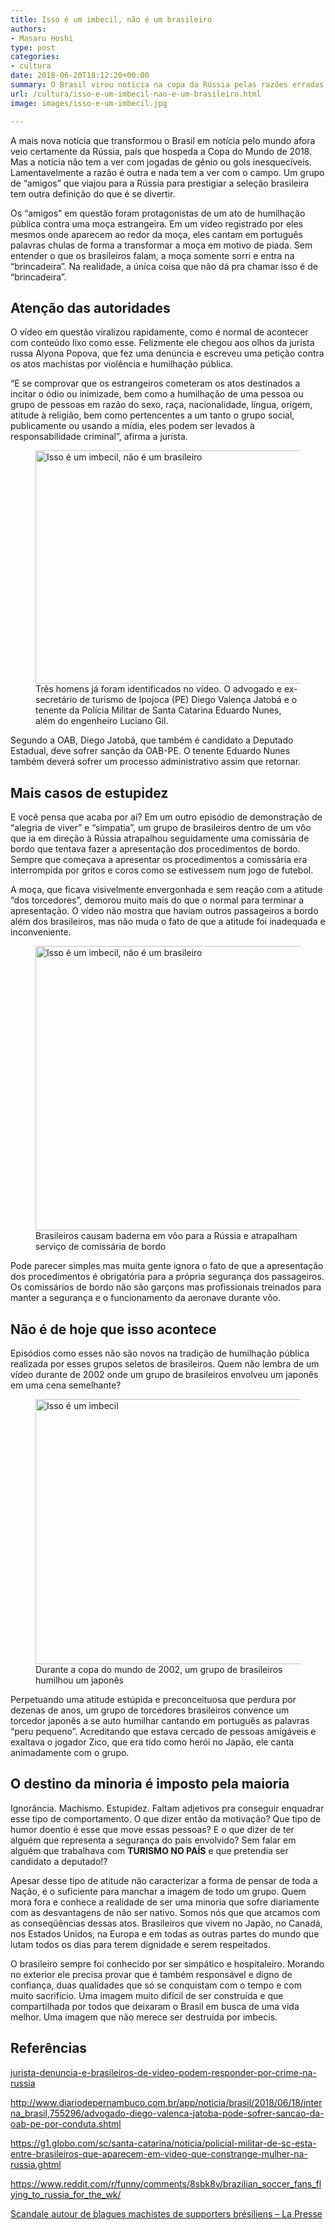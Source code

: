 ```yaml
---
title: Isso é um imbecil, não é um brasileiro
authors:
- Masaru Hoshi
type: post
categories:
- cultura
date: 2018-06-20T18:12:20+00:00
summary: O Brasil virou notícia na copa da Rússia pelas razões erradas. Desculpe se você se sente ofendido, mas isso é um imbecil, não é um brasileiro.
url: /cultura/isso-e-um-imbecil-nao-e-um-brasileiro.html
image: images/isso-e-um-imbecil.jpg

---
```

A mais nova notícia que transformou o Brasil em notícia pelo mundo afora veio certamente da Rússia, país que hospeda a Copa do Mundo de 2018. Mas a notícia não tem a ver com jogadas de gênio ou gols inesquecíveis. Lamentavelmente a razão é outra e nada tem a ver com o campo. Um grupo de &#8220;amigos&#8221; que viajou para a Rússia para prestigiar a seleção brasileira tem outra definição do que é se divertir.

Os &#8220;amigos&#8221; em questão foram protagonistas de um ato de humilhação pública contra uma moça estrangeira. Em um vídeo registrado por eles mesmos onde aparecem ao redor da moça, eles cantam em português palavras chulas de forma a transformar a moça em motivo de piada. Sem entender o que os brasileiros falam, a moça somente sorri e entra na &#8220;brincadeira&#8221;. Na realidade, a única coisa que não dá pra chamar isso é de &#8220;brincadeira&#8221;.

## Atenção das autoridades

O vídeo em questão viralizou rapidamente, como é normal de acontecer com conteúdo lixo como esse. Felizmente ele chegou aos olhos da jurista russa Alyona Popova, que fez uma denúncia e escreveu uma petição contra os atos machistas por violência e humilhação pública.

&#8220;E se comprovar que os estrangeiros cometeram os atos destinados a incitar o ódio ou inimizade, bem como a humilhação de uma pessoa ou grupo de pessoas em razão do sexo, raça, nacionalidade, língua, origem, atitude à religião, bem como pertencentes a um tanto o grupo social, publicamente ou usando a mídia, eles podem ser levados à responsabilidade criminal&#8221;, afirma a jurista.

<figure id="attachment_11491" aria-describedby="caption-attachment-11491" class="wp-caption aligncenter"><img class="wp-image-11491 size-large" src="https://www.canadaagora.com/wp-content/uploads/isso-e-um-imbecil-970x546.jpg" alt="Isso é um imbecil, não é um brasileiro" width="662" height="373" srcset="https://www.canadaagora.com/wp-content/uploads/isso-e-um-imbecil-970x546.jpg 970w, https://www.canadaagora.com/wp-content/uploads/isso-e-um-imbecil-470x264.jpg 470w, https://www.canadaagora.com/wp-content/uploads/isso-e-um-imbecil-192x108.jpg 192w, https://www.canadaagora.com/wp-content/uploads/isso-e-um-imbecil-384x216.jpg 384w, https://www.canadaagora.com/wp-content/uploads/isso-e-um-imbecil-561x316.jpg 561w, https://www.canadaagora.com/wp-content/uploads/isso-e-um-imbecil-1122x631.jpg 1122w, https://www.canadaagora.com/wp-content/uploads/isso-e-um-imbecil-364x205.jpg 364w, https://www.canadaagora.com/wp-content/uploads/isso-e-um-imbecil-758x426.jpg 758w, https://www.canadaagora.com/wp-content/uploads/isso-e-um-imbecil-728x410.jpg 728w, https://www.canadaagora.com/wp-content/uploads/isso-e-um-imbecil-608x342.jpg 608w, https://www.canadaagora.com/wp-content/uploads/isso-e-um-imbecil-1152x648.jpg 1152w, https://www.canadaagora.com/wp-content/uploads/isso-e-um-imbecil-313x176.jpg 313w, https://www.canadaagora.com/wp-content/uploads/isso-e-um-imbecil-85x48.jpg 85w, https://www.canadaagora.com/wp-content/uploads/isso-e-um-imbecil-171x96.jpg 171w, https://www.canadaagora.com/wp-content/uploads/isso-e-um-imbecil.jpg 1920w" sizes="(max-width: 662px) 100vw, 662px" /><figcaption id="caption-attachment-11491" class="wp-caption-text">Três homens já foram identificados no vídeo. O advogado e ex-secretário de turismo de Ipojoca (PE) Diego Valença Jatobá e o tenente da Polícia Militar de Santa Catarina Eduardo Nunes, além do engenheiro Luciano Gil.</figcaption></figure>

Segundo a OAB, Diego Jatobá, que também é candidato a Deputado Estadual, deve sofrer sanção da OAB-PE. O tenente Eduardo Nunes também deverá sofrer um processo administrativo assim que retornar.

## Mais casos de estupidez

E você pensa que acaba por aí? Em um outro episódio de demonstração de &#8220;alegria de viver&#8221; e &#8220;simpatia&#8221;, um grupo de brasileiros dentro de um vôo que ia em direção à Rússia atrapalhou seguidamente uma comissária de bordo que tentava fazer a apresentação dos procedimentos de bordo. Sempre que começava a apresentar os procedimentos a comissária era interrompida por gritos e coros como se estivessem num jogo de futebol.

A moça, que ficava visivelmente envergonhada e sem reação com a atitude &#8220;dos torcedores&#8221;, demorou muito mais do que o normal para terminar a apresentação. O vídeo não mostra que haviam outros passageiros a bordo além dos brasileiros, mas não muda o fato de que a atitude foi inadequada e inconveniente.

<figure id="attachment_11492" aria-describedby="caption-attachment-11492" class="wp-caption aligncenter"><img class="size-full wp-image-11492" src="https://www.canadaagora.com/wp-content/uploads/isso-e-um-imbecil-torcedores-no-aviao.png" alt="Isso é um imbecil, não é um brasileiro" width="661" height="455" srcset="https://www.canadaagora.com/wp-content/uploads/isso-e-um-imbecil-torcedores-no-aviao.png 661w, https://www.canadaagora.com/wp-content/uploads/isso-e-um-imbecil-torcedores-no-aviao-436x300.png 436w, https://www.canadaagora.com/wp-content/uploads/isso-e-um-imbecil-torcedores-no-aviao-364x251.png 364w, https://www.canadaagora.com/wp-content/uploads/isso-e-um-imbecil-torcedores-no-aviao-608x419.png 608w, https://www.canadaagora.com/wp-content/uploads/isso-e-um-imbecil-torcedores-no-aviao-313x215.png 313w, https://www.canadaagora.com/wp-content/uploads/isso-e-um-imbecil-torcedores-no-aviao-70x48.png 70w, https://www.canadaagora.com/wp-content/uploads/isso-e-um-imbecil-torcedores-no-aviao-139x96.png 139w" sizes="(max-width: 661px) 100vw, 661px" /><figcaption id="caption-attachment-11492" class="wp-caption-text">Brasileiros causam baderna em vôo para a Rússia e atrapalham serviço de comissária de bordo</figcaption></figure>

Pode parecer simples mas muita gente ignora o fato de que a apresentação dos procedimentos é obrigatória para a própria segurança dos passageiros. Os comissários de bordo não são garçons mas profissionais treinados para manter a segurança e o funcionamento da aeronave durante vôo.

## Não é de hoje que isso acontece

Episódios como esses não são novos na tradição de humilhação pública realizada por esses grupos seletos de brasileiros. Quem não lembra de um vídeo durante de 2002 onde um grupo de brasileiros envolveu um japonês em uma cena semelhante?

<figure id="attachment_11493" aria-describedby="caption-attachment-11493" class="wp-caption aligncenter"><img class="size-large wp-image-11493" src="https://www.canadaagora.com/wp-content/uploads/isso-e-um-imbecil-peru-pequeno-970x621.png" alt="Isso é um imbecil" width="662" height="424" srcset="https://www.canadaagora.com/wp-content/uploads/isso-e-um-imbecil-peru-pequeno-970x621.png 970w, https://www.canadaagora.com/wp-content/uploads/isso-e-um-imbecil-peru-pequeno-470x300.png 470w, https://www.canadaagora.com/wp-content/uploads/isso-e-um-imbecil-peru-pequeno-364x233.png 364w, https://www.canadaagora.com/wp-content/uploads/isso-e-um-imbecil-peru-pequeno-758x485.png 758w, https://www.canadaagora.com/wp-content/uploads/isso-e-um-imbecil-peru-pequeno-608x389.png 608w, https://www.canadaagora.com/wp-content/uploads/isso-e-um-imbecil-peru-pequeno-1152x737.png 1152w, https://www.canadaagora.com/wp-content/uploads/isso-e-um-imbecil-peru-pequeno-313x200.png 313w, https://www.canadaagora.com/wp-content/uploads/isso-e-um-imbecil-peru-pequeno-75x48.png 75w, https://www.canadaagora.com/wp-content/uploads/isso-e-um-imbecil-peru-pequeno-150x96.png 150w, https://www.canadaagora.com/wp-content/uploads/isso-e-um-imbecil-peru-pequeno.png 1394w" sizes="(max-width: 662px) 100vw, 662px" /><figcaption id="caption-attachment-11493" class="wp-caption-text">Durante a copa do mundo de 2002, um grupo de brasileiros humilhou um japonês</figcaption></figure>

Perpetuando uma atitude estúpida e preconceituosa que perdura por dezenas de anos, um grupo de torcedores brasileiros convence um torcedor japonês a se auto humilhar cantando em português as palavras &#8220;peru pequeno&#8221;. Acreditando que estava cercado de pessoas amigáveis e exaltava o jogador Zico, que era tido como herói no Japão, ele canta animadamente com o grupo.

## O destino da minoria é imposto pela maioria

Ignorância. Machismo. Estupidez. Faltam adjetivos pra conseguir enquadrar esse tipo de comportamento. O que dizer então da motivação? Que tipo de humor doentio é esse que move essas pessoas? E o que dizer de ter alguém que representa a segurança do país envolvido? Sem falar em alguém que trabalhava com **TURISMO NO PAÍS** e que pretendia ser candidato a deputado!?

Apesar desse tipo de atitude não caracterizar a forma de pensar de toda a Nação, é o suficiente para manchar a imagem de todo um grupo. Quem mora fora e conhece a realidade de ser uma minoria que sofre diariamente com as desvantagens de não ser nativo. Somos nós que que arcamos com as conseqüências dessas atos. Brasileiros que vivem no Japão, no Canadá, nos Estados Unidos, na Europa e em todas as outras partes do mundo que lutam todos os dias para terem dignidade e serem respeitados.

O brasileiro sempre foi conhecido por ser simpático e hospitaleiro. Morando no exterior ele precisa provar que é também responsável e digno de confiança, duas qualidades que só se conquistam com o tempo e com muito sacrifício. Uma imagem muito difícil de ser construída e que compartilhada por todos que deixaram o Brasil em busca de uma vida melhor. Uma imagem que não merece ser destruída por imbecis.

## Referências

[jurista-denuncia-e-brasileiros-de-video-podem-responder-por-crime-na-russia][1]

<http://www.diariodepernambuco.com.br/app/noticia/brasil/2018/06/18/interna_brasil,755296/advogado-diego-valenca-jatoba-pode-sofrer-sancao-da-oab-pe-por-conduta.shtml>

<https://g1.globo.com/sc/santa-catarina/noticia/policial-militar-de-sc-esta-entre-brasileiros-que-aparecem-em-video-que-constrange-mulher-na-russia.ghtml>

<a href="https://www.reddit.com/r/funny/comments/8sbk8v/brazilian_soccer_fans_flying_to_russia_for_the_wk/" target="_blank" rel="noopener">https://www.reddit.com/r/funny/comments/8sbk8v/brazilian_soccer_fans_flying_to_russia_for_the_wk/</a>

<a href="http://www.lapresse.ca/sports/soccer/mondial-2018/201806/19/01-5186430-scandale-autour-de-blagues-machistes-de-supporters-bresiliens.php" target="_blank" rel="noopener">Scandale autour de blagues machistes de supporters brésiliens &#8211; La Presse</a>

 [1]: https://esporte.uol.com.br/futebol/copa-do-mundo/2018/noticias/2018/06/20/jurista-denuncia-e-brasileiros-de-video-podem-responder-por-crime-na-russia.htm